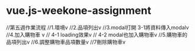 # vue.js-weekone-assignment
//第五週作業流程
//1.環境v
//2.品項列出v
//3.modal打開 3-1將資料傳入modalv
//4.加入購物車 v
//   4-1 loading效果v
//   4-2 modal也加入購物車v
//5.購物車的品項列出v
//6.調整購物車品項數量v
//7刪除購物車v